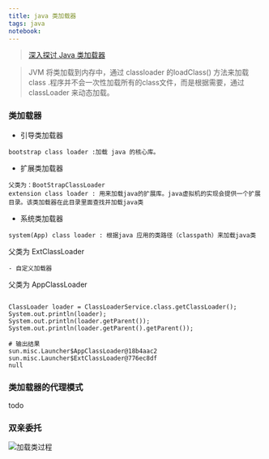 ```yaml
---
title: java 类加载器
tags: java
notebook: 
---
```


> [深入探讨 Java 类加载器](https://www.ibm.com/developerworks/cn/java/j-lo-classloader/index.html)

> JVM 将类加载到内存中，通过 classloader 的loadClass() 方法来加载  class .程序并不会一次性加载所有的class文件，而是根据需要，通过classLoader 来动态加载。

### 类加载器

- 引导类加载器
```
bootstrap class loader :加载 java 的核心库。
```
- 扩展类加载器
```
父类为：BootStrapClassLoader
extension class loader : 用来加载java的扩展库。java虚拟机的实现会提供一个扩展目录。该类加载器在此目录里面查找并加载java类
```
- 系统类加载器
```
system(App) class loader : 根据java 应用的类路径（classpath）来加载java类
```
父类为  ExtClassLoader
```
- 自定义加载器
```
父类为 AppClassLoader
```

ClassLoader loader = ClassLoaderService.class.getClassLoader();
System.out.println(loader);
System.out.println(loader.getParent());
System.out.println(loader.getParent().getParent());

# 输出结果
sun.misc.Launcher$AppClassLoader@18b4aac2
sun.misc.Launcher$ExtClassLoader@776ec8df
null
```

### 类加载器的代理模式

todo 

### 双亲委托

![加载类过程](https://img-blog.csdn.net/20161116230421561)
